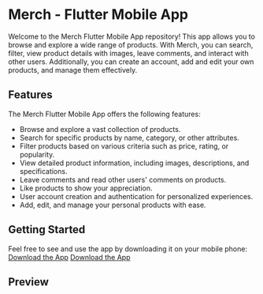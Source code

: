 # Merch - Flutter Mobile App

Welcome to the Merch Flutter Mobile App repository! This app allows you to browse and explore a wide range of products. With Merch, you can search, filter, view product details with images, leave comments, and interact with other users. Additionally, you can create an account, add and edit your own products, and manage them effectively.

## Features

The Merch Flutter Mobile App offers the following features:

- Browse and explore a vast collection of products.
- Search for specific products by name, category, or other attributes.
- Filter products based on various criteria such as price, rating, or popularity.
- View detailed product information, including images, descriptions, and specifications.
- Leave comments and read other users' comments on products.
- Like products to show your appreciation.
- User account creation and authentication for personalized experiences.
- Add, edit, and manage your personal products with ease.

## Getting Started

Feel free to see and use the app by downloading it on your mobile phone: [Download the App](/Apk/Merch-app.apk)
<a href="Apk/Merch-app.apk" download>Download the App</a>

## Preview
